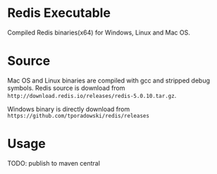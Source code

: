 # Redis Executable

Compiled Redis binaries(x64) for Windows, Linux and Mac OS.

# Source

Mac OS and Linux binaries are compiled with gcc and stripped debug symbols. Redis source is download from `http://download.redis.io/releases/redis-5.0.10.tar.gz`.

Windows binary is directly download from `https://github.com/tporadowski/redis/releases`

# Usage

TODO: publish to maven central
